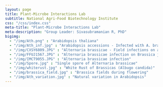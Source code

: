 ```yaml
---
layout: page
title: Plant-Microbe Interactions Lab
subtitle: National Agri-Food Biotechnology Institute
css: "/css/index.css"
meta-title: "Plant-Microbe Interactions Lab"
meta-description: "Group Leader: Sivasubramanian R, PhD"
bigimg:
  - "/img/Ath.png" : "Arabidopsis thaliana"
  - "/img/Ath_inf.jpg" : "Arabidopsis accessions - Infected with A. brassicae"
  - "/img/CXSY6809.JPG" : "Alternaria brassicae - Field infections on all parts of the plant"
  - "/img/FFUJ1567.JPG" : "Alternaria brassicae infection on Brassica juncea leaf"
  - "/img/IMCT9055.JPG" : "Alternaria brassicae infection"
  - "/img/Spore.jpg" : "Single spore of Alternaria brassicae"
  - "/img/whiterust.jpg" : "White Rust of Brassicas (Albugo candida)"
  - "/img/brassica_field.jpg" : "Brassica fields during flowering"
  - "/img/Ath_variation.jpg" : "Natural variation in Arabidopsis"
---
```

